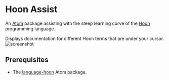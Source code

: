 # Hoon Assist

An [Atom](https://atom.io/) package assisting with the steep learning curve of the [Hoon](http://urbit.org/docs/hoon/) programming language.

Displays documentation for different Hoon terms that are under your cursor.
![screenshot](https://cloud.githubusercontent.com/assets/31284/16603920/bcbe4686-4328-11e6-9ff7-b1ac452b8dee.gif)

## Prerequisites
- The [language-hoon](https://github.com/yonilevy/language-hoon) Atom package.
